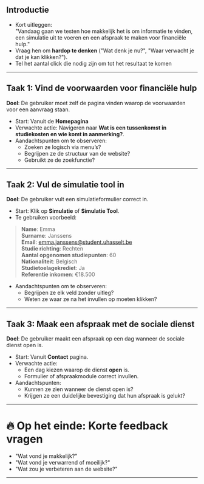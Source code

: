 ## Introductie
- Kort uitleggen:  
  "Vandaag gaan we testen hoe makkelijk het is om informatie te vinden, een simulatie uit te voeren en een afspraak te maken voor financiële hulp."
- Vraag hen om **hardop te denken** ("Wat denk je nu?", "Waar verwacht je dat je kan klikken?").
- Tel het aantal click die nodig zijn om tot het resultaat te komen
---

## Taak 1: Vind de voorwaarden voor financiële hulp
**Doel**: De gebruiker moet zelf de pagina vinden waarop de voorwaarden voor een aanvraag staan.

- Start: Vanuit de **Homepagina**
- Verwachte actie: Navigeren naar **Wat is een tussenkomst in studiekosten en wie komt in aanmerking?**.
- Aandachtspunten om te observeren:
  - Zoeken ze logisch via menu’s?
  - Begrijpen ze de structuur van de website?
  - Gebruikt ze de zoekfunctie?

---

## Taak 2: Vul de simulatie tool in
**Doel**: De gebruiker vult een simulatieformulier correct in.

- Start: Klik op **Simulatie** of **Simulatie Tool**.
- Te gebruiken voorbeeld:

> **Name**: Emma  
> **Surname**: Janssens  
> **Email**: emma.janssens@student.uhasselt.be  
> **Studie richting**: Rechten  
> **Aantal opgenomen studiepunten**: 60  
> **Nationaliteit**: Belgisch  
> **Studietoelagekrediet**: Ja  
> **Referentie inkomen**: €18.500

- Aandachtspunten om te observeren:
  - Begrijpen ze elk veld zonder uitleg?
  - Weten ze waar ze na het invullen op moeten klikken?

---

## Taak 3: Maak een afspraak met de sociale dienst
**Doel**: De gebruiker maakt een afspraak op een dag wanneer de sociale dienst open is.

- Start: Vanuit **Contact** pagina.
- Verwachte actie: 
  - Een dag kiezen waarop de dienst **open** is.
  - Formulier of afspraakmodule correct invullen.
- Aandachtspunten:
  - Kunnen ze zien wanneer de dienst open is?
  - Krijgen ze een duidelijke bevestiging dat hun afspraak is gelukt?

---

# 🔥 Op het einde: Korte feedback vragen
- "Wat vond je makkelijk?"
- "Wat vond je verwarrend of moeilijk?"
- "Wat zou je verbeteren aan de website?"

---
